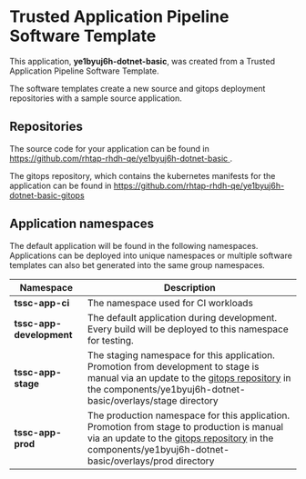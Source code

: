 # Trusted Application Pipeline Software Template

This application, **ye1byuj6h-dotnet-basic**, was created from a Trusted Application Pipeline Software Template.

The software templates create a new source and gitops deployment repositories with a sample source application. 

## Repositories

The source code for your application can be found in [https://github.com/rhtap-rhdh-qe/ye1byuj6h-dotnet-basic ](https://github.com/rhtap-rhdh-qe/ye1byuj6h-dotnet-basic ).
 
The gitops repository, which contains the kubernetes manifests for the application can be found in 
[https://github.com/rhtap-rhdh-qe/ye1byuj6h-dotnet-basic-gitops ](https://github.com/rhtap-rhdh-qe/ye1byuj6h-dotnet-basic-gitops ) 

## Application namespaces 

The default application will be found in the following namespaces. Applications can be deployed into unique namespaces or multiple software templates can also bet generated into the same group namespaces.  

|  Namespace   |  Description   |  
| -------- | -------- |
| **tssc-app-ci** | The namespace used for CI workloads |
| **tssc-app-development** | The default application during development. Every build will be deployed to this namespace for testing. |
| **tssc-app-stage** | The staging namespace for this application. Promotion from development to stage is manual via an update to the [gitops repository](https://github.com/rhtap-rhdh-qe/ye1byuj6h-dotnet-basic-gitops ) in the components/ye1byuj6h-dotnet-basic/overlays/stage directory |
| **tssc-app-prod** | The production namespace for this application. Promotion from stage to production is manual via an update to the [gitops repository](https://github.com/rhtap-rhdh-qe/ye1byuj6h-dotnet-basic-gitops ) in the components/ye1byuj6h-dotnet-basic/overlays/prod directory |